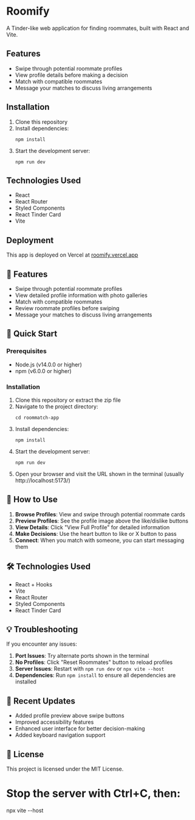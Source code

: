 # Roomify

A Tinder-like web application for finding roommates, built with React and Vite.

## Features

- Swipe through potential roommate profiles
- View profile details before making a decision
- Match with compatible roommates
- Message your matches to discuss living arrangements

## Installation

1. Clone this repository
2. Install dependencies:
   ```
   npm install
   ```
3. Start the development server:
   ```
   npm run dev
   ```

## Technologies Used

- React
- React Router
- Styled Components
- React Tinder Card
- Vite

## Deployment

This app is deployed on Vercel at [roomify.vercel.app](https://roomify.vercel.app)

## 📱 Features

- Swipe through potential roommate profiles
- View detailed profile information with photo galleries
- Match with compatible roommates
- Review roommate profiles before swiping
- Message your matches to discuss living arrangements

## 🚀 Quick Start

### Prerequisites

- Node.js (v14.0.0 or higher)
- npm (v6.0.0 or higher)

### Installation

1. Clone this repository or extract the zip file
2. Navigate to the project directory:
   ```
   cd roommatch-app
   ```
3. Install dependencies:
   ```
   npm install
   ```
4. Start the development server:
   ```
   npm run dev
   ```
5. Open your browser and visit the URL shown in the terminal (usually http://localhost:5173/)

## 📖 How to Use

1. **Browse Profiles**: View and swipe through potential roommate cards
2. **Preview Profiles**: See the profile image above the like/dislike buttons
3. **View Details**: Click "View Full Profile" for detailed information
4. **Make Decisions**: Use the heart button to like or X button to pass
5. **Connect**: When you match with someone, you can start messaging them

## 🛠️ Technologies Used

- React + Hooks
- Vite
- React Router
- Styled Components
- React Tinder Card

## 💡 Troubleshooting

If you encounter any issues:

1. **Port Issues**: Try alternate ports shown in the terminal
2. **No Profiles**: Click "Reset Roommates" button to reload profiles
3. **Server Issues**: Restart with `npm run dev` or `npx vite --host`
4. **Dependencies**: Run `npm install` to ensure all dependencies are installed

## 🔄 Recent Updates

- Added profile preview above swipe buttons
- Improved accessibility features
- Enhanced user interface for better decision-making
- Added keyboard navigation support

## 📝 License

This project is licensed under the MIT License. 

# Stop the server with Ctrl+C, then:
npx vite --host 